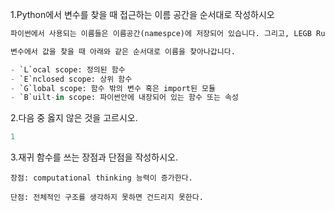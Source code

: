 1.Python에서 변수를 찾을 때 접근하는 이름 공간을 순서대로 작성하시오

```python
파이썬에서 사용되는 이름들은 이름공간(namespce)에 저장되어 있습니다. 그리고, LEGB Rule을 가지고 있습니다.

변수에서 값을 찾을 때 아래와 같은 순서대로 이름을 찾아나갑니다.

- `L`ocal scope: 정의된 함수
- `E`nclosed scope: 상위 함수
- `G`lobal scope: 함수 밖의 변수 혹은 import된 모듈
- `B`uilt-in scope: 파이썬안에 내장되어 있는 함수 또는 속성
```

2.다음 중 옳지 않은 것을 고르시오.

```python
1
```

3.재귀 함수를 쓰는 장점과 단점을 작성하시오.

```
장점: computational thinking 능력이 증가한다.

단점: 전체적인 구조를 생각하지 못하면 건드리지 못한다.
```



